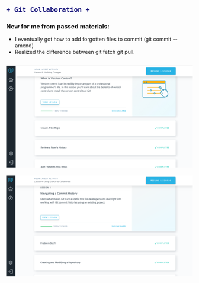 <h2>

```diff
+ Git Collaboration +
```
</h2>

### New for me from passed materials:

* I eventually got how to add forgotten files to commit (git commit --amend)
* Realized the difference between git fetch git pull. 

 ![img](img/VC.png)
---------------------------------------------------------------------------------------

![img](img/GC.png)
